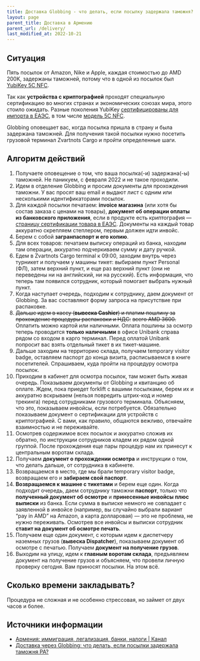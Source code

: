 ```yaml
---
title: Доставка Globbing - что делать, если посылку задержала таможня?
layout: page
parent_title: Доставка в Армению
parent_url: /delivery/
last_modified_at: 2022-10-21
---
```


## Ситуация

Пять посылок от Amazon, Nike и Apple, каждая стоимостью до AMD 200K, задержаны таможней, потому что в одной из
посылок был [YubiKey 5C NFC](https://www.yubico.com/am/product/yubikey-5-nfc/).

Так как **устройства с криптографией** проходят специальную сертификацию во многих странах и экономических союзах
мира, этого стоило ожидать. Разные поколения YubiKey
[сертифицированы для импорта в ЕАЭС](https://portal.eaeunion.org/sites/odata/_layouts/15/Portal.EEC.Registry.Ui/DirectoryForm.aspx?ViewId=859ec98d-f4fe-423a-b6bc-d01b53fd4b7c&ListId=0e3ead06-5475-466a-a340-6f69c01b5687&ItemId=232#f=YubiKey),
в том числе [модель 5C NFC](https://portal.eaeunion.org/sites/odata/_layouts/15/Portal.EEC.Registry.UI/DisplayForm.aspx?ItemId=71394&ListId=d84d16d7-2cc9-4cff-a13b-530f96889dbc).

Globbing оповещает вас, когда посылка пришла в страну и была задержана таможней. Для получения такой посылки нужно
посетить грузовой терминал Zvartnots Cargo и пройти определенные шаги.

## Алгоритм действий

1. Получаете оповещение о том, что ваша посылка(-и) задержана(-ы) таможней. Не паникуем, с февраля 2022 и не такое проходили.
2. Идем в отделение Globbing и просим документы для прохождения таможни. У вас просят ваш email и выдают лист с одним или несколькими идентификаторами посылок.
3. Для каждой посылки печатаем: **invoice магазина** (или хотя бы состав заказа с ценами на товары),
   **документ об операции оплаты из банковского приложения**, если в продукте есть криптография —
   [страницу сертификации товара в ЕАЭС](https://www.yubico.com/am/product/yubikey-5-nfc/). Документы на каждый товар
   аккуратно скрепляем степлером, первым должен идти инвойс.
4. Берем с собой **загранпаспорт и его копию**.
5. Для всех товаров: печатаем выписку операций из банка, находим там операции, аккуратно подчеркиваем сумму и дату ручкой.
6. Едем в Zvartnots Cargo terminal к 09:00, заходим внутрь через турникет и получаем у машины тикет: выбираем пункт
   Personal (ФЛ), затем верхний пункт, и еще раз верхний пункт (они не переведены ни на английский, ни на русский).
   Есть информация, что теперь там появился сотрудник, который помогает выбрать нужный пункт.
7. Когда наступает очередь, подходим к сотруднику, даем документ от Globbing. За вас составляют форму запроса на
   присутствие при распаковке.
8. ~~Дальше идем в кассу (**вывеска Cashier**) и платим пошлину за прохождение процедуры распаковки и НДС:~~
   ~~всего AMD 3600.~~ Оплатить можно картой или наличными. Оплата пошлины за осмотр теперь проводится **только наличными** в офисе Unibank справа рядом со входом в карго терминал. Перед оплатой Unibank попросит вас взять отдельный тикет в их тикет-машине.
9. Дальше заходим на территорию склада, получаем temporary visitor badge, оставляем паспорт до конца визита, расписываемся
   в книге посетителей. Спрашиваем, куда пройти на процедуру осмотра посылок.
10. Приходим в кабинет для осмотра посылок, там может быть живая очередь. Показываем документы от Globbing и квитанцию об оплате. Ждем, пока приедет forklift с вашими посылками, берем их и аккуратно вскрываем (нельзя повредить штрих-код и номер трекинга) перед сотрудниками грузового терминала. Объясняем, что это, показываем инвойсы, если потребуется. Обязательно показываем документ о сертификации для устройств с криптографией. С вами, как правило, общаются вежливо, отвечайте взаимностью и не переживайте.
11. Осмотрев содержимое всех посылок и аккуратно сложив их обратно, по инструкции сотрудников кладем их рядом одной группой. После прохождения еще пары процедур нам их принесут к центральным воротам склада.
12. Получаем **документ о прохождении осмотра** и инструкции о том, что делать дальше, от сотрудника в кабинете.
13. Возвращаемся в место, где мы брали temporary visitor badge, возвращаем его и **забираем свой паспорт**.
14. **Возвращаемся к машине с тикетами** и берем еще один. Когда подходит очередь, даем сотруднику таможни **паспорт**, только что **полученный документ об осмотре** и **принесенные инвойсы плюс выписки** из банка. Если сумма в выписке немного не совпадает с заявленной в инвойсе (например, вы случайно выбрали вариант “pay in AMD” на Amazon, а карта долларовая) — это не проблема, не нужно переживать. Осмотрев все инвойсы и выписки сотрудник **ставит на документ об осмотре печать**.
15. Получаем еще один документ, с которым идем к диспетчеру наземных грузов (**вывеска Dispatcher**), показываем документ об осмотре с печатью. Получаем **документ на получение грузов**.
16. Выходим на улицу, идем к **главным воротам склада**, предъявляем документ на получение грузов и объясняем, что провели личную проверку сегодня. Вам приносят посылки. На этом всё.

## Сколько времени закладывать?

Процедура не сложная и не особенно стрессовая, но займет от двух часов и более.

## Источники информации

- [Армения: иммиграция, легализация, банки, налоги \| Канал](https://t.me/am_banking_and_residency)
- [Доставка через Globbing: что делать, если посылки задержала таможня РА?](https://www.notion.so/Globbing-d6883ca81dad447c9e337088f7284f0f)
